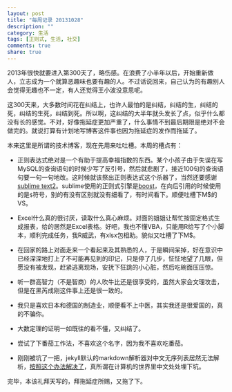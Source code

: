 ```yaml
---
layout: post
title: "每周记录 20131028"
description: ""
category: 生活
tags: [正则式, 生活, 社交]
comments: true
share: true
---
```


2013年很快就要进入第300天了，略伤感。在浪费了小半年以后，开始重新做人，立志成为一个就算恶趣味也要有趣的人。不过话说回来，自己认为的有趣别人会觉得无趣也不一定，有人还觉得王小波没意思呢。

这300天来，大多数时间花在纠结上，也许人最怕的是纠结，纠结的生，纠结的死，纠结的生死，纠结到死。所以啊，这纠结的大半年就头发长了点，似乎什么都没有长的感觉。不对，好像拖延症更加严重了，什么事情不到最后期限是绝对不会做完的。就说打算有计划地写博客这件事也因为拖延症的发作而拖延了。

本来这里是所谓的技术博客，现在先用来吐吐槽。本周的槽点有：

* 正则表达式绝对是一个有助于提高幸福指数的东西。某个小孩子由于失误在写MySQL的查询语句的时候少写了反引号，然后就悲剧了，接近100句的查询语句要一句一句地改。这时候就该祭出正则表达式这个杀器了，当然还要感谢[sublime text2](http://www.sublimetext.com/2)。sublime使用的正则式引擎是[boost](http://www.boost.org/doc/libs/1_34_0/libs/regex/doc/index.html)，在向后引用的时候使用的是```$```符号，别的有没有区别就没有细看了，有时间看下。顺便吐槽下M$的VS。

* Excel什么真的很讨厌，读取什么真心麻烦。对面的姐姐让帮忙按固定格式生成报表，给的居然是Excel表格。好吧，我也不懂VBA，只能用R给写了个小脚本，顺利完成任务，我R威武，有xlsx包相助。貌似又吐槽了下M$。


* 在回家的路上对面走来一个看起来及其熟悉的人，于是瞬间呆掉，好在意识中已经深深地打上了不可能再见到的印记，只是停了几步，怔怔地望了几眼，但愿没有被发现，赶紧逃离现场，安抚下狂跳的小心脏，然后吃碗面压压惊。

* 听一群高智力（不是智商）的人吹牛比还是很享受的，虽然大家会文理攻击，但是在黑芮成刚这件事上还是很一致的。

* 我只是喜欢日本和德国的制造业，顺便看不上中医，其实我还是很爱国的，真的不骗你。

* 大数定理的证明一如既往的看不懂，又纠结了。

* 尝试了下番茄工作法，不喜欢这个名字，因为我不喜欢吃番茄。

* 刚刚被坑了一把，jekyll默认的markdown解析器对中文无序列表居然无法解析，[按照这个办法解决了](http://nepshi.com/2012-10-08/chinese-characters-in-jekyll/)，真所谓在计算机的世界里中文处处埋下坑。

完毕，本该礼拜天写的，拜拖延症所赐，又拖了下。